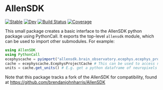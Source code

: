 # AllenSDK

[![Stable](https://img.shields.io/badge/docs-stable-blue.svg)](https://brendanjohnharris.github.io/AllenSDK.jl/stable/)
[![Dev](https://img.shields.io/badge/docs-dev-blue.svg)](https://brendanjohnharris.github.io/AllenSDK.jl/dev/)
[![Build Status](https://github.com/brendanjohnharris/AllenSDK.jl/actions/workflows/CI.yml/badge.svg?branch=main)](https://github.com/brendanjohnharris/AllenSDK.jl/actions/workflows/CI.yml?query=branch%3Amain)
[![Coverage](https://codecov.io/gh/brendanjohnharris/AllenSDK.jl/branch/main/graph/badge.svg)](https://codecov.io/gh/brendanjohnharris/AllenSDK.jl)

This small package creates a basic interface to the AllenSDK python package using PythonCall. It exports the top-level `allensdk` module, which can be used to import other submodules. For example:
```julia
using AllenSDK
using PythonCall
ecephyscache = pyimport("allensdk.brain_observatory.ecephys.ecephys_project_cache")
cache = ecephyscache.EcephysProjectCache # This can be used to access neuropixels data
units = cache.get_units() # E.g. get a python dataframe of neuropixels units
```

Note that this package tracks a fork of the AllenSDK for compatibility, found at https://github.com/brendanjohnharris/AllenSDK
